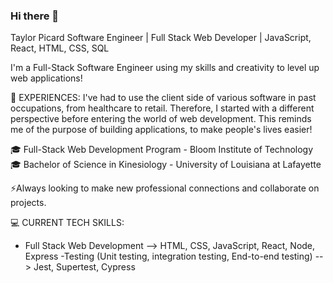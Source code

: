 ### Hi there 👋
Taylor Picard 
Software Engineer | Full Stack Web Developer | JavaScript, React, HTML, CSS, SQL

I'm a Full-Stack Software Engineer using my skills and creativity to level up web applications!

🌟 EXPERIENCES:
I've had to use the client side of various software in past occupations, from healthcare to retail. Therefore, I started with a different perspective before entering the world of web development. This reminds me of the purpose of building applications, to make people's lives easier!

🎓 Full-Stack Web Development Program - Bloom Institute of Technology
🎓 Bachelor of Science in Kinesiology - University of Louisiana at Lafayette

⚡️Always looking to make new professional connections and collaborate on projects.

💻 CURRENT TECH SKILLS:
- Full Stack Web Development --> HTML, CSS, JavaScript, React, Node, Express
-Testing (Unit testing, integration testing, End-to-end testing) --> Jest, Supertest, Cypress
<!--
**taylor-picard/taylor-picard** is a ✨ _special_ ✨ repository because its `README.md` (this file) appears on your GitHub profile.

Here are some ideas to get you started:

- 🔭 I’m currently working on ...
- 🌱 I’m currently learning ...
- 👯 I’m looking to collaborate on ...
- 🤔 I’m looking for help with ...
- 💬 Ask me about ...
- 📫 How to reach me: ...
- 😄 Pronouns: ...
- ⚡ Fun fact: ...
-->
